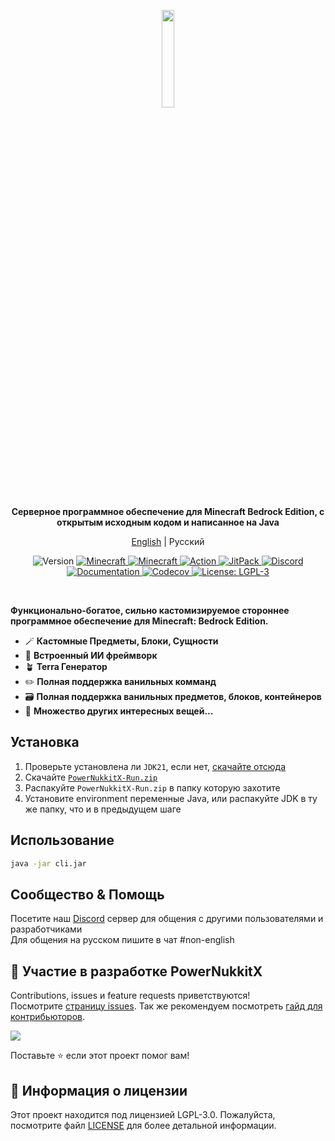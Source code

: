 <p align="center">
    <a href="https://powernukkitx.com">
      <img src="https://www.powernukkitx.com/assets/image/PNX_LOGO_sm.png" width=20%>
    </a>
    <p align="center">
        <strong>
            Серверное программное обеспечение для Minecraft Bedrock Edition, с открытым исходным кодом и написанное на Java
        </strong>
    </p>
</p>

<div align="center">

[English](README.md) | Русский

</div>


<p align="center">
   <img alt="Version" src="https://img.shields.io/badge/version-2.0.0-blue.svg?cacheSeconds=2592000" />
   <a href="https://feedback.minecraft.net/hc/en-us/articles/26247797084173--Minecraft-1-21-1-Bedrock">
      <img alt="Minecraft" src="https://img.shields.io/badge/minecraft-v1.21.1%20(Bedrock)-56383E" />
   </a>
   <a href="https://github.com/Mojang/bedrock-protocol-docs">
      <img alt="Minecraft" src="https://img.shields.io/badge/protocol-685-blue" />
   </a>
   <a href="https://github.com/PowerNukkitX/PowerNukkitX/actions?query=branch%3Amaster+is%3Asuccess" target="_blank">
      <img alt="Action" src="https://github.com/PowerNukkitX/PowerNukkitX/actions/workflows/pnx.yml/badge.svg?branch=master" />
   </a>
   <a href="https://jitpack.io/#PowerNukkitX/PowerNukkitX" target="_blank">
      <img alt="JitPack" src="https://jitpack.io/v/PowerNukkitX/PowerNukkitX.svg" />
   </a>
   <a href="https://discord.com/invite/XXus4FB6qf">
      <img alt="Discord" src="https://img.shields.io/discord/944227466912870410?label=discord&color=7289DA&logo=discord" />
   </a>
   <a href="https://docs.powernukkitx.com" target="_blank">
      <img alt="Documentation" src="https://img.shields.io/badge/documentation-yes-brightgreen.svg" />
   </a>
   <a href="https://codecov.io/github/PowerNukkitX/PowerNukkitX" > 
      <img alt="Codecov" src="https://codecov.io/github/PowerNukkitX/PowerNukkitX/graph/badge.svg?token=84HDP13KC3"/> 
   </a>
   <a href="https://www.gnu.org/licenses/lgpl-3.0.html" target="_blank">
      <img alt="License: LGPL-3" src="https://img.shields.io/badge/License-LGPL--3-yellow.svg" />
   </a>
</p>
<br>

**Функционально-богатое, сильно кастомизируемое стороннее программное обеспечение для Minecraft: Bedrock Edition.**
- 🪄 **Кастомные Предметы, Блоки, Сущности**
- 🤖 **Встроенный ИИ фреймворк**
- 🪴 **Terra Генератор**
- ✏️ **Полная поддержка ванильных комманд**
- 🗃️ **Полная поддержка ванильных предметов, блоков, контейнеров**
- 🗿 **Множество других интересных вещей...**

## Установка

1. Проверьте установлена ли `JDK21`, если нет, [скачайте отсюда](https://www.graalvm.org/downloads)
2. Скачайте [`PowerNukkitX-Run.zip`](https://github.com/PowerNukkitX/PowerNukkitX/releases/download/nightly-build/powernukkitx-run.zip)
3. Распакуйте `PowerNukkitX-Run.zip` в папку которую захотите
4. Установите environment переменные Java, или распакуйте JDK в ту же папку, что и в предыдущем шаге

## Использование

```sh
java -jar cli.jar
```

## Сообщество & Помощь
Посетите наш [Discord](https://discord.gg/apwd7uauZg) сервер для общения с другими пользователями и разработчиками  
Для общения на русском пишите в чат #non-english



## 🤝 Участие в разработке PowerNukkitX

Contributions, issues и feature requests приветствуются!<br />Посмотрите [страницу issues](https://github.com/PowerNukkitX/PowerNukkitX/issues). Так же рекомендуем посмотреть [гайд для контрибьюторов](.github/CONTRIBUTING.md).

<a href="https://github.com/PowerNukkitX/PowerNukkitX/graphs/contributors">
  <img src="https://contrib.rocks/image?repo=PowerNukkitX/PowerNukkitX" />
</a>

Поставьте ⭐️ если этот проект помог вам!


## 📝 Информация о лицензии

Этот проект находится под лицензией LGPL-3.0. Пожалуйста, посмотрите файл [LICENSE](/LICENSE) для более детальной информации.
